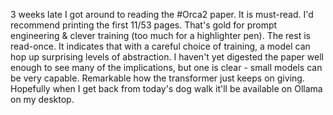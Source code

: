 3 weeks late I got around to reading the #Orca2 paper. It is must-read. I'd recommend printing the first 11/53 pages. That's gold for prompt engineering & clever training (too much for a highlighter pen). The rest is read-once. 
It indicates that with a careful choice of training, a model can hop up surprising levels of abstraction. I haven't yet digested the paper well enough to see many of the implications, but one is clear - small models can be very capable. Remarkable how the transformer just keeps on giving. 
Hopefully when I get back from today's dog walk it'll be available on Ollama on my desktop.
